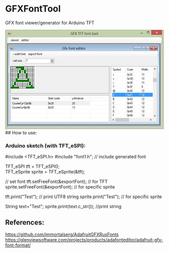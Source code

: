# GFXFontTool
GFX font viewer/generator for Arduino TFT

<img src="img/1.jpg"/>
## How to use:

### Arduino sketch (with TFT_eSPI):

#include <TFT_eSPI.h> 
#include "font1.h"; // include generated font

TFT_eSPI tft = TFT_eSPI();       
TFT_eSprite sprite = TFT_eSprite(&tft); 

// set font
tft.setFreeFont(&exportFont);  // for TFT
sprite.setFreeFont(&exportFont); // for specific sprite

tft.print("Test"); // print UTF8 string
sprite.print("Test"); // for specific sprite

String text="Test";
sprite.print(text.c_str()); //print string

## References:
https://github.com/immortalserg/AdafruitGFXRusFonts
https://glenviewsoftware.com/projects/products/adafonteditor/adafruit-gfx-font-format/